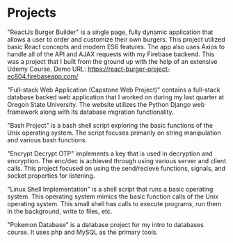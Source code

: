 # Projects 
"ReactJs Burger Builder" is a single page, fully dynamic application that allows a user to order and customize their own burgers. This project utilized basic React concepts and modern ES6 features. The app also uses Axios to handle all of the API and AJAX requests with my Firebase backend. This was a project that I built from the ground up with the help of an extensive Udemy Course. 
Demo URL: https://react-burger-project-ec804.firebaseapp.com/

"Full-stack Web Application (Capstone Web Project)" contains a full-stack database backed web application that I worked on during my last quarter at Oregon State University. The website utilizes the Python Django web framework along with its database migration functionality.

"Bash Project" is a bash shell script exploring the basic functions of the Unix operating system. The script focuses primarily on 
string manipulation and various bash functions.

"Encrypt Decrypt OTP" implements a key that is used in decryption and encryption. The enc/dec is achieved through using various
server and client calls. This project focused on using the send/recieve functions, signals, and socket properties for listening.

"Linux Shell Implementation" is a shell script that runs a basic operating system. This operating system mimics the basic function calls of the Unix operating system. This small shell has calls to execute programs, run them in the background, write to files, etc. 

"Pokemon Database" is a database project for my intro to databases course. It uses php and MySQL as the primary tools.

 
